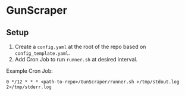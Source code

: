 # GunScraper

## Setup

1. Create a `config.yaml` at the root of the repo based on `config_template.yaml`.
1. Add Cron Job to run `runner.sh` at desired interval.

Example Cron Job:

```
0 */12 * * * <path-to-repo>/GunScraper/runner.sh >/tmp/stdout.log 2>/tmp/stderr.log
```
